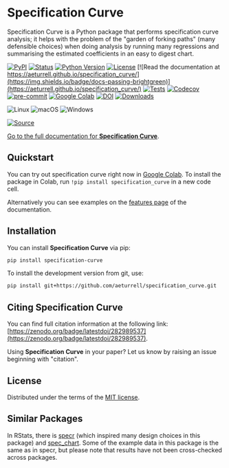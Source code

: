 # Specification Curve

Specification Curve is a Python package that performs specification curve analysis; it helps with the problem of the "garden of forking paths" (many defensible choices) when doing analysis by running many regressions and summarising the estimated coefficients in an easy to digest chart.

[![PyPI](https://img.shields.io/pypi/v/specification_curve.svg)](https://pypi.org/project/specification_curve/)
[![Status](https://img.shields.io/pypi/status/specification_curve.svg)](https://pypi.org/project/specification_curve/)
[![Python Version](https://img.shields.io/pypi/pyversions/specification_curve)](https://pypi.org/project/specification_curve)
[![License](https://img.shields.io/pypi/l/specification_curve)](https://opensource.org/licenses/MIT)
[![Read the documentation at https://aeturrell.github.io/specification_curve/](https://img.shields.io/badge/docs-passing-brightgreen)](https://aeturrell.github.io/specification_curve/)
[![Tests](https://github.com/aeturrell/specification_curve/workflows/Tests/badge.svg)](https://github.com/aeturrell/specification_curve/actions?workflow=Tests)
[![Codecov](https://codecov.io/gh/aeturrell/specification_curve/branch/main/graph/badge.svg)](https://codecov.io/gh/aeturrell/specification_curve)
[![pre-commit](https://img.shields.io/badge/pre--commit-enabled-brightgreen?logo=pre-commit&logoColor=white)](https://github.com/pre-commit/pre-commit)
[![Google Colab](https://colab.research.google.com/assets/colab-badge.svg)](https://colab.research.google.com/github/aeturrell/specification_curve/blob/master/docs/features.ipynb)
[![DOI](https://zenodo.org/badge/282989537.svg)](https://zenodo.org/badge/latestdoi/282989537)
[![Downloads](https://static.pepy.tech/badge/specification-curve)](https://pepy.tech/project/Specification_curve)

![Linux](https://img.shields.io/badge/Linux-FCC624?style=for-the-badge&logo=linux&logoColor=black)
![macOS](https://img.shields.io/badge/mac%20os-000000?style=for-the-badge&logo=macos&logoColor=F0F0F0)
![Windows](https://img.shields.io/badge/Windows-0078D6?style=for-the-badge&logo=windows&logoColor=white)

[![Source](https://img.shields.io/badge/source%20code-github-lightgrey?style=for-the-badge)](https://github.com/aeturrell/specification_curve)

[Go to the full documentation for **Specification Curve**](https://aeturrell.github.io/specification_curve/).

## Quickstart

You can try out specification curve right now in [Google Colab](https://colab.research.google.com/github/aeturrell/specification_curve/blob/master/docs/features.ipynb). To install the package in Colab, run `!pip install specification_curve` in a new code cell.

Alternatively you can see examples on the [features page](https://aeturrell.github.io/specification_curve/features.html) of the documentation.

## Installation

You can install **Specification Curve** via pip:

```bash
pip install specification-curve
```

To install the development version from git, use:

```bash
pip install git+https://github.com/aeturrell/specification_curve.git
```

## Citing Specification Curve

You can find full citation information at the following link: [https://zenodo.org/badge/latestdoi/282989537](https://zenodo.org/badge/latestdoi/282989537).

Using **Specification Curve** in your paper? Let us know by raising an issue beginning with "citation".

## License

Distributed under the terms of the [MIT license](https://opensource.org/licenses/MIT).

## Similar Packages

In RStats, there is [specr](https://github.com/masurp/specr) (which inspired many design choices in this package) and [spec_chart](https://github.com/ArielOrtizBobea/spec_chart). Some of the example data in this package is the same as in specr, but please note that results have not been cross-checked across packages.
